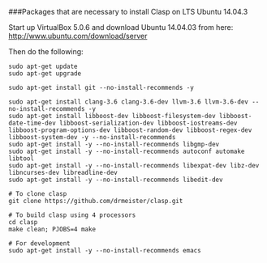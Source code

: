 ###Packages that are necessary to install Clasp on LTS Ubuntu 14.04.3

Start up VirtualBox 5.0.6 and download Ubuntu 14.04.03 from here:  http://www.ubuntu.com/download/server

Then do the following:

    sudo apt-get update
    sudo apt-get upgrade

    sudo apt-get install git --no-install-recommends -y

    sudo apt-get install clang-3.6 clang-3.6-dev llvm-3.6 llvm-3.6-dev --no-install-recommends -y
    sudo apt-get install libboost-dev libboost-filesystem-dev libboost-date-time-dev libboost-serialization-dev libboost-iostreams-dev libboost-program-options-dev libboost-random-dev libboost-regex-dev libboost-system-dev -y --no-install-recommends
    sudo apt-get install -y --no-install-recommends libgmp-dev
    sudo apt-get install -y --no-install-recommends autoconf automake libtool
    sudo apt-get install -y --no-install-recommends libexpat-dev libz-dev libncurses-dev libreadline-dev
    sudo apt-get install -y --no-install-recommends libedit-dev

    # To clone clasp
    git clone https://github.com/drmeister/clasp.git

    # To build clasp using 4 processors
    cd clasp
    make clean; PJOBS=4 make

    # For development
    sudo apt-get install -y --no-install-recommends emacs